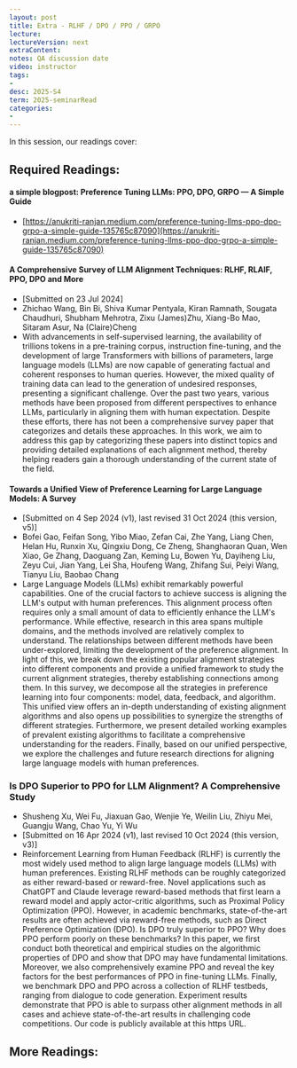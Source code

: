 ```yaml
---
layout: post
title: Extra - RLHF / DPO / PPO / GRPO  
lecture: 
lectureVersion: next
extraContent: 
notes: QA discussion date
video: instructor   
tags:
- 
desc: 2025-S4
term: 2025-seminarRead
categories:
- 
---
```





In this session, our readings cover: 

## Required Readings: 


#### a simple blogpost: Preference Tuning LLMs: PPO, DPO, GRPO — A Simple Guide
- [https://anukriti-ranjan.medium.com/preference-tuning-llms-ppo-dpo-grpo-a-simple-guide-135765c87090](https://anukriti-ranjan.medium.com/preference-tuning-llms-ppo-dpo-grpo-a-simple-guide-135765c87090)


#### A Comprehensive Survey of LLM Alignment Techniques: RLHF, RLAIF, PPO, DPO and More
+ [Submitted on 23 Jul 2024]
+ Zhichao Wang, Bin Bi, Shiva Kumar Pentyala, Kiran Ramnath, Sougata Chaudhuri, Shubham 
 Mehrotra, Zixu (James)Zhu, Xiang-Bo Mao, Sitaram Asur, Na (Claire)Cheng
+ With advancements in self-supervised learning, the availability of trillions tokens in a pre-training corpus, instruction fine-tuning, and the development of large Transformers with billions of parameters, large language models (LLMs) are now capable of generating factual and coherent responses to human queries. However, the mixed quality of training data can lead to the generation of undesired responses, presenting a significant challenge. Over the past two years, various methods have been proposed from different perspectives to enhance LLMs, particularly in aligning them with human expectation. Despite these efforts, there has not been a comprehensive survey paper that categorizes and details these approaches. In this work, we aim to address this gap by categorizing these papers into distinct topics and providing detailed explanations of each alignment method, thereby helping readers gain a thorough understanding of the current state of the field.



#### Towards a Unified View of Preference Learning for Large Language Models: A Survey
+ [Submitted on 4 Sep 2024 (v1), last revised 31 Oct 2024 (this version, v5)]
+ Bofei Gao, Feifan Song, Yibo Miao, Zefan Cai, Zhe Yang, Liang Chen, Helan Hu, Runxin Xu, Qingxiu Dong, Ce Zheng, Shanghaoran Quan, Wen Xiao, Ge Zhang, Daoguang Zan, Keming Lu, Bowen Yu, Dayiheng Liu, Zeyu Cui, Jian Yang, Lei Sha, Houfeng Wang, Zhifang Sui, Peiyi Wang, Tianyu Liu, Baobao Chang
+ Large Language Models (LLMs) exhibit remarkably powerful capabilities. One of the crucial factors to achieve success is aligning the LLM's output with human preferences. This alignment process often requires only a small amount of data to efficiently enhance the LLM's performance. While effective, research in this area spans multiple domains, and the methods involved are relatively complex to understand. The relationships between different methods have been under-explored, limiting the development of the preference alignment. In light of this, we break down the existing popular alignment strategies into different components and provide a unified framework to study the current alignment strategies, thereby establishing connections among them. In this survey, we decompose all the strategies in preference learning into four components: model, data, feedback, and algorithm. This unified view offers an in-depth understanding of existing alignment algorithms and also opens up possibilities to synergize the strengths of different strategies. Furthermore, we present detailed working examples of prevalent existing algorithms to facilitate a comprehensive understanding for the readers. Finally, based on our unified perspective, we explore the challenges and future research directions for aligning large language models with human preferences.


### Is DPO Superior to PPO for LLM Alignment? A Comprehensive Study
+ Shusheng Xu, Wei Fu, Jiaxuan Gao, Wenjie Ye, Weilin Liu, Zhiyu Mei, Guangju Wang, Chao Yu, Yi Wu
+ [Submitted on 16 Apr 2024 (v1), last revised 10 Oct 2024 (this version, v3)]
+ Reinforcement Learning from Human Feedback (RLHF) is currently the most widely used method to align large language models (LLMs) with human preferences. Existing RLHF methods can be roughly categorized as either reward-based or reward-free. Novel applications such as ChatGPT and Claude leverage reward-based methods that first learn a reward model and apply actor-critic algorithms, such as Proximal Policy Optimization (PPO). However, in academic benchmarks, state-of-the-art results are often achieved via reward-free methods, such as Direct Preference Optimization (DPO). Is DPO truly superior to PPO? Why does PPO perform poorly on these benchmarks? In this paper, we first conduct both theoretical and empirical studies on the algorithmic properties of DPO and show that DPO may have fundamental limitations. Moreover, we also comprehensively examine PPO and reveal the key factors for the best performances of PPO in fine-tuning LLMs. Finally, we benchmark DPO and PPO across a collection of RLHF testbeds, ranging from dialogue to code generation. Experiment results demonstrate that PPO is able to surpass other alignment methods in all cases and achieve state-of-the-art results in challenging code competitions. Our code is publicly available at this https URL.


## More Readings: 

